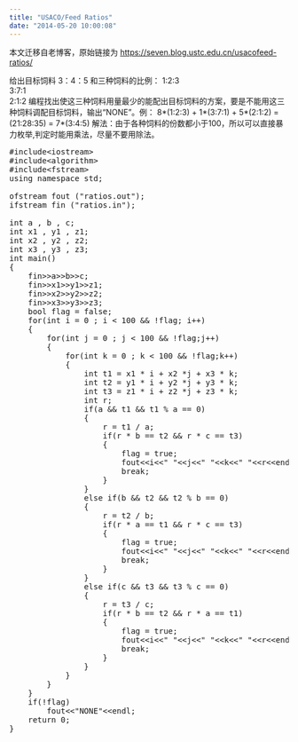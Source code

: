 ```yaml
---
title: "USACO/Feed Ratios"
date: "2014-05-20 10:00:08"
---
```


本文迁移自老博客，原始链接为 <https://seven.blog.ustc.edu.cn/usacofeed-ratios/>

给出目标饲料 3：4：5 和三种饲料的比例：
    1:2:3   
    3:7:1  
    2:1:2
编程找出使这三种饲料用量最少的能配出目标饲料的方案，要是不能用这三种饲料调配目标饲料，输出“NONE”。例：
8*(1:2:3) + 1*(3:7:1) + 5*(2:1:2) = (21:28:35) = 7*(3:4:5)
解法：由于各种饲料的份数都小于100，所以可以直接暴力枚举,判定时能用乘法，尽量不要用除法。
<pre class = "brush:[cpp]">
#include&lt;iostream&gt;
#include&lt;algorithm&gt;
#include&lt;fstream&gt;
using namespace std;

ofstream fout ("ratios.out");
ifstream fin ("ratios.in");

int a , b , c;
int x1 , y1 , z1;
int x2 , y2 , z2;
int x3 , y3 , z3;
int main()
{
    fin&gt;&gt;a&gt;&gt;b&gt;&gt;c;
    fin&gt;&gt;x1&gt;&gt;y1&gt;&gt;z1;
    fin&gt;&gt;x2&gt;&gt;y2&gt;&gt;z2;
    fin&gt;&gt;x3&gt;&gt;y3&gt;&gt;z3;
    bool flag = false;
    for(int i = 0 ; i < 100 && !flag; i++)
    {
        for(int j = 0 ; j < 100 && !flag;j++)
        {
            for(int k = 0 ; k < 100 && !flag;k++)
            {
                int t1 = x1 * i + x2 *j + x3 * k;
                int t2 = y1 * i + y2 *j + y3 * k;
                int t3 = z1 * i + z2 *j + z3 * k;
                int r;
                if(a && t1 && t1 % a == 0)
                {
                    r = t1 / a;
                    if(r * b == t2 && r * c == t3)
                    {
                        flag = true;
                        fout&lt;&lt;i&lt;&lt;" "&lt;&lt;j&lt;&lt;" "&lt;&lt;k&lt;&lt;" "&lt;&lt;r&lt;&lt;endl;
                        break;
                    }
                }
                else if(b && t2 && t2 % b == 0)
                {
                    r = t2 / b;
                    if(r * a == t1 && r * c == t3)
                    {
                        flag = true;
                        fout&lt;&lt;i&lt;&lt;" "&lt;&lt;j&lt;&lt;" "&lt;&lt;k&lt;&lt;" "&lt;&lt;r&lt;&lt;endl;
                        break;
                    }
                }
                else if(c && t3 && t3 % c == 0)
                {
                    r = t3 / c;
                    if(r * b == t2 && r * a == t1)
                    {
                        flag = true;
                        fout&lt;&lt;i&lt;&lt;" "&lt;&lt;j&lt;&lt;" "&lt;&lt;k&lt;&lt;" "&lt;&lt;r&lt;&lt;endl;
                        break;
                    }
                }
            }
        }
    }
    if(!flag)
        fout&lt;&lt;"NONE"&lt;&lt;endl;
    return 0;
}
</pre>
